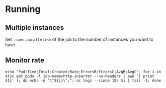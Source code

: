 # Running

## Multiple instances

Set `.spec.parallelism` of the job to the number of instances you want to have.

## Monitor rate

    echo "Pod;Time;Total;Created;Rate;ErrorsR;ErrorsC;AvgR;AvgC"; for i in $(oc get pods -l job-name=http-inserter --no-headers | awk '{ print $1}' ); do echo -n "\"${i}\";"; oc logs --since 10s $i | tail -1; done

